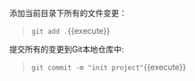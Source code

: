添加当前目录下所有的文件变更：

> `git add .`{{execute}}

提交所有的变更到Git本地仓库中:

> `git commit -m "init project"`{{execute}}

